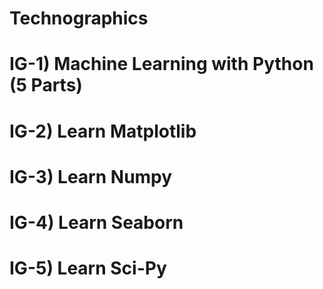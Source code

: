# Technographics
# IG-1) Machine Learning with Python (5 Parts)
# IG-2) Learn Matplotlib
# IG-3) Learn Numpy
# IG-4) Learn Seaborn
# IG-5) Learn Sci-Py
